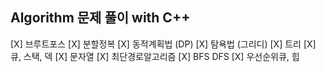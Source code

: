 ## Algorithm 문제 풀이  with C++ 
[X] 브루트포스
[X] 분할정복
[X] 동적계획법 (DP)
[X] 탐욕법 (그리디)
[X] 트리
[X] 큐, 스택, 덱
[X] 문자열
[X] 최단경로알고리즘
[X] BFS DFS
[X] 우선순위큐, 힙

